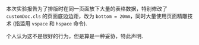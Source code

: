 本次实验报告为了排版时在同一页面放下大量的表格数据，特别修改了 ``customDoc.cls`` 的页面底边边距，改为 ``bottom = 20mm``，同时大量使用页面精雕技术 (指滥用 ``vspace`` 和 ``hspace`` 命令).

个人认为这不是很好的行为，但是算是一种妥协，特此声明.